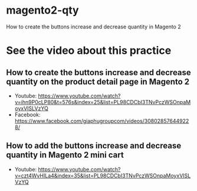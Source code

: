 # magento2-qty
How to create the buttons increase and decrease quantity in Magento 2

# See the video about this practice

## How to create the buttons increase and decrease quantity on the product detail page in Magento 2
- Youtube: https://www.youtube.com/watch?v=ihn9P0cLP80&t=576s&index=25&list=PL98CDCbI3TNvPczWSOnpaMoyxVISLVzYQ
- Facebook: https://www.facebook.com/giaphugroupcom/videos/308028576449228/

## How to add the buttons increase and decrease quantity in Magento 2 mini cart
- Youtube: https://www.youtube.com/watch?v=czt4WvHILa4&index=35&list=PL98CDCbI3TNvPczWSOnpaMoyxVISLVzYQ
